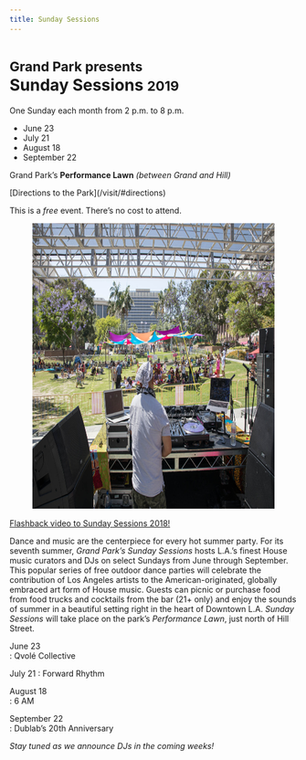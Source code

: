 ```yaml
---
title: Sunday Sessions
---
```


# <small>Grand Park presents</small><br />Sunday <span class="avoid-break">Sessions <small>2019</small></span>

One Sunday each month from <time datetime="14:00">2 p.m.</time> to <time datetime="20:00">8 p.m.</time>

* June 23
* July 21
* August 18
* September 22

Grand Park’s **Performance Lawn** _(between Grand and Hill)_

<p class="action" markdown="1">
[Directions to the Park](/visit/#directions)
</p>

This is a _free_ event. There’s no cost to attend.

<figure>
  <img src="/uploads/sunday-sessions-1.jpg" alt="Sunday Sessions August 2018 crowd shot" height="500" />
</figure>

[Flashback video to Sunday Sessions 2018!](https://vimeo.com/289365164)

Dance and music are the centerpiece for every hot summer party. For its seventh summer, _Grand Park’s Sunday Sessions_ hosts L.A.’s finest House music curators and DJs on select Sundays from June through September. This popular series of free outdoor dance parties will celebrate the contribution of Los Angeles artists to the American-originated, globally embraced art form of House music. Guests can picnic or purchase food from food trucks and cocktails from the bar (21+ only) and enjoy the sounds of summer in a beautiful setting right in the heart of Downtown L.A. _Sunday Sessions_ will take place on the park’s _Performance Lawn_, just north of Hill Street.

June 23  
: Qvolé Collective

July 21 
: Forward Rhythm

August 18  
: 6 AM

September 22  
: Dublab’s 20th Anniversary

_Stay tuned as we announce DJs in the coming weeks!_

